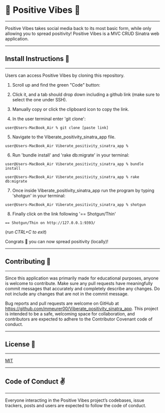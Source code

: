 ## <h1>🌻 Positive Vibes 🌻</h1>
<hr>
Positive Vibes takes social media back to its most basic form, while only allowing you to spread positivity! Positive Vibes is a MVC CRUD Sinatra web application. 

<hr>

## <h2>Install Instructions 💛</h2>

<hr>
Users can access Positive Vibes by cloning this repository.

1. Scroll up and find the green "Code" button:

2. Click it, and a tab should drop down including a github link (make sure to select the one under SSH).

3. Manually copy or click the clipboard icon to copy the link.

4. In the user terminal enter 'git clone':

```
user@Users-MacBook_Air % git clone [paste link]
```

5. Navigate to the Viberate_positivity_sinatra_app file.
```
user@Users-MacBook_Air Viberate_positivity_sinatra_app % 
```
6. Run 'bundle install' and 'rake db:migrate' in your terminal:
```
user@Users-MacBook_Air Viberate_positivity_sinatra_app % bundle install

user@Users-MacBook_Air Viberate_positivity_sinatra_app % rake db:migrate
```

7. Once inside Viberate_positivity_sinatra_app run the program by typing 'shotgun' in your terminal:
```
user@Users-MacBook_Air Viberate_positivity_sinatra_app % shotgun
```
8. Finally click on the link following '== Shotgun/Thin'
```
== Shotgun/Thin on http://127.0.0.1:9393/
```
(*run CTRL+C to exit*)

Congrats 🎉 you can now spread positivity (locally)! 

<hr>

## <h2>Contributing 🥰 </h2> 

<hr>
Since this application was primarily made for educational purposes, anyone is welcome to contribute. Make sure any pull requests have meaningfully commit messages that accurately and completely describe any changes. Do not include any changes that are not in the commit message.

Bug reports and pull requests are welcome on GitHub at https://github.com/mmeurer00/Viberate_positivity_sinatra_app. This project is intended to be a safe, welcoming space for collaboration, and contributors are expected to adhere to the Contributor Covenant code of conduct.
<hr>

## <h2>License 🌱 </h2>

<hr>

[MIT](https://github.com/mmeurer00/Viberate_positivity_sinatra_app/blob/main/LICENSE)
<hr>

## <h2>Code of Conduct ✌</h2>

<hr>
Everyone interacting in the Positive Vibes project’s codebases, issue trackers, posts and users are expected to follow the code of conduct.